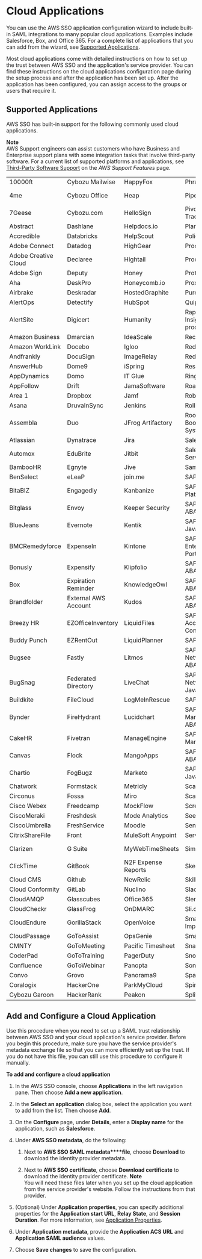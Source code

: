 # Cloud Applications<a name="saasapps"></a>

You can use the AWS SSO application configuration wizard to include built\-in SAML integrations to many popular cloud applications\. Examples include Salesforce, Box, and Office 365\. For a complete list of applications that you can add from the wizard, see [Supported Applications](#saasapps-supported)\.

Most cloud applications come with detailed instructions on how to set up the trust between AWS SSO and the application's service provider\. You can find these instructions on the cloud applications configuration page during the setup process and after the application has been set up\. After the application has been configured, you can assign access to the groups or users that require it\.

## Supported Applications<a name="saasapps-supported"></a>

AWS SSO has built\-in support for the following commonly used cloud applications\.

**Note**  
AWS Support engineers can assist customers who have Business and Enterprise support plans with some integration tasks that involve third\-party software\. For a current list of supported platforms and applications, see [Third\-Party Software Support](https://aws.amazon.com/premiumsupport/faqs/#what3rdParty) on the *AWS Support Features* page\.


|  |  |  |  |  | 
| --- |--- |--- |--- |--- |
| 10000ft | Cybozu Mailwise | HappyFox | PhraseApp | Splunk Cloud | 
| 4me | Cybozu Office | Heap | PipeDrive | Splunk Enterprise | 
| 7Geese | Cybozu\.com | HelloSign | Pivotal Tracker | Spotinst | 
| Abstract | Dashlane | Helpdocs\.io | PlanMyLeave | SproutVideo | 
| Accredible | Databricks | HelpScout | PolicyIQ | Squadcast | 
| Adobe Connect | Datadog | HighGear | ProcessPlan | Stackify | 
| Adobe Creative Cloud | Declaree | Hightail | ProdPad | Status Hero | 
| Adobe Sign | Deputy | Honey | Proto\.io | StatusCast | 
| Aha | DeskPro | Honeycomb\.io | Proxyclick | StatusDashboard | 
| Airbrake | Deskradar | HostedGraphite | PurelyHR | StatusHub | 
| AlertOps | Detectify | HubSpot | Quip | Statuspage | 
| AlertSite | Digicert | Humanity | Rapid7 Insight products | StoriesOnBoard | 
| Amazon Business | Dmarcian | IdeaScale | Recognize | Stormboard | 
| Amazon WorkLink | Docebo | Igloo | Redash\.io | SugarCRM | 
| Andfrankly | DocuSign | ImageRelay | Redlock | SumoLogic | 
| AnswerHub | Dome9 | iSpring | RescueAssist | SurveyGizmo | 
| AppDynamics | Domo | IT Glue | RingCentral | SurveyMonkey | 
| AppFollow | Drift | JamaSoftware | Roadmunk | Syncplicity | 
| Area 1 | Dropbox | Jamf | Robin | Tableau | 
| Asana | DruvaInSync | Jenkins | Rollbar | Tableau Server | 
| Assembla | Duo | JFrog Artifactory | Room Booking System | TalentLMS | 
| Atlassian | Dynatrace | Jira | Salesforce | TargetProcess | 
| Automox | EduBrite | Jitbit | Salesforce Service Cloud | TeamSupport | 
| BambooHR | Egnyte | Jive | Samanage | Tenable\.io | 
| BenSelect | eLeaP | join\.me | SAP BW | TextMagic | 
| BitaBIZ | Engagedly | Kanbanize | SAP Cloud Platform | ThousandEyes | 
| Bitglass | Envoy | Keeper Security | SAP CRM ABAP | TinfoilSecurity | 
| BlueJeans | Evernote | Kentik | SAP CRM Java | TitanFile | 
| BMCRemedyforce | ExpenseIn | Kintone | SAP Enterprise Portal Java | TOPdesk Operator | 
| Bonusly | Expensify | Klipfolio | SAP ERP ABAP | TOPdesk Self Service Desk | 
| Box | Expiration Reminder | KnowledgeOwl | SAP EWM ABAP | Trakdesk | 
| Brandfolder | External AWS Account | Kudos | SAP Fiori ABAP | Trello | 
| Breezy HR | EZOfficeInventory | LiquidFiles | SAP GRC Access Control ABAP | Trend Micro Deep Security | 
| Buddy Punch | EZRentOut | LiquidPlanner | SAP LMS | Uptime\.com | 
| Bugsee | Fastly | Litmos | SAP Netweaver ABAP | Uptrends | 
| BugSnag | Federated Directory | LiveChat | SAP Netweaver Java | UserEcho | 
| Buildkite | FileCloud | LogMeInRescue | SAP S4 ABAP | UserVoice | 
| Bynder | FireHydrant | Lucidchart | SAP Solution Manager ABAP | Velpic | 
| CakeHR | Fivetran | ManageEngine | SAP Solution Manager Java | Veracode | 
| Canvas | Flock | MangoApps | SAP SRM ABAP | VictorOps | 
| Chartio | FogBugz | Marketo | SAP xMII Java | vtiger | 
| Chatwork | Formstack | Metricly | ScaleFT | WayWeDo | 
| Circonus | Fossa | Miro | Scalyr | WeekDone | 
| Cisco Webex | Freedcamp | MockFlow | ScreenSteps | WhosOnLocation | 
| CiscoMeraki | Freshdesk | Mode Analytics | Seeit | Wordbee | 
| CiscoUmbrella | FreshService | Moodle | Sentry\.io | Workable | 
| CitrixShareFile | Front | MuleSoft Anypoint | ServiceNow | Workfront | 
| Clarizen | G Suite | MyWebTimeSheets | SimpleMDM | Workplace by Facebook | 
| ClickTime | GitBook | N2F Expense Reports | Skeddly | Workstars | 
| Cloud CMS | Github | NewRelic | Skilljar | Wrike | 
| Cloud Conformity | GitLab | Nuclino | Slack | xMatters | 
| CloudAMQP | Glasscubes | Office365 | Slemma | XperienceHR | 
| CloudCheckr | GlassFrog | OnDMARC | Sli\.do | Yodeck | 
| CloudEndure | GorillaStack | OpenVoice | Small Improvements | Zendesk | 
| CloudPassage | GoToAssist | OpsGenie | Smartsheet | Zephyr | 
| CMNTY | GoToMeeting | Pacific Timesheet | SnapEngage | Ziflow | 
| CoderPad | GoToTraining | PagerDuty | Snowflake | Zillable | 
| Confluence | GoToWebinar | Panopta | SonarQube | Zoho | 
| Convo | Grovo | Panorama9 | SparkPost | Zoho One | 
| Coralogix | HackerOne | ParkMyCloud | Spinnaker | Zoom | 
| Cybozu Garoon | HackerRank | Peakon | Split\.io |  | 

## Add and Configure a Cloud Application<a name="saasapps-addconfigapp"></a>

Use this procedure when you need to set up a SAML trust relationship between AWS SSO and your cloud application's service provider\. Before you begin this procedure, make sure you have the service provider's metadata exchange file so that you can more efficiently set up the trust\. If you do not have this file, you can still use this procedure to configure it manually\.

**To add and configure a cloud application**

1. In the AWS SSO console, choose **Applications** in the left navigation pane\. Then choose **Add a new application**\.

1. In the **Select an application** dialog box, select the application you want to add from the list\. Then choose **Add**\. 

1. On the **Configure <application name>** page, under **Details**, enter a **Display name** for the application, such as **Salesforce**\.

1. Under **AWS SSO metadata**, do the following:

   1. Next to **AWS SSO SAML metadata****file**, choose **Download** to download the identity provider metadata\.

   1. Next to **AWS SSO certificate**, choose **Download certificate** to download the identity provider certificate\.
**Note**  
You will need these files later when you set up the cloud application from the service provider's website\. Follow the instructions from that provider\. 

1. \(Optional\) Under **Application properties**, you can specify additional properties for the **Application start URL**, **Relay State**, and **Session Duration**\. For more information, see [Application Properties](appproperties.md)\.

1. Under **Application metadata**, provide the **Application ACS URL** and **Application SAML audience** values\.

1. Choose **Save changes** to save the configuration\.